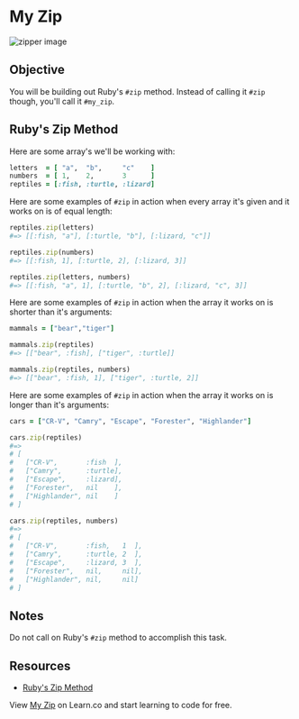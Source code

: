 

# My Zip

![zipper image](https://s3-us-west-2.amazonaws.com/web-dev-readme-photos/cs/zipper.jpg)

## Objective

You will be building out Ruby's `#zip` method. Instead of calling it `#zip` though, you'll call it `#my_zip`. 

## Ruby's Zip Method

Here are some array's we'll be working with:

```ruby
letters  = [ "a",  "b",     "c"    ]
numbers  = [ 1,    2,       3      ]
reptiles = [:fish, :turtle, :lizard]
```

Here are some examples of `#zip` in action when every array it's given and it works on is of equal length:

```ruby
reptiles.zip(letters)
#=> [[:fish, "a"], [:turtle, "b"], [:lizard, "c"]]

reptiles.zip(numbers)
#=> [[:fish, 1], [:turtle, 2], [:lizard, 3]]

reptiles.zip(letters, numbers)
#=> [[:fish, "a", 1], [:turtle, "b", 2], [:lizard, "c", 3]]
```

Here are some examples of `#zip` in action when the array it works on is shorter than it's arguments:

```ruby
mammals = ["bear","tiger"]

mammals.zip(reptiles)
#=> [["bear", :fish], ["tiger", :turtle]]

mammals.zip(reptiles, numbers)
#=> [["bear", :fish, 1], ["tiger", :turtle, 2]]
```

Here are some examples of `#zip` in action when the array it works on is longer than it's arguments:

```ruby
cars = ["CR-V", "Camry", "Escape", "Forester", "Highlander"]

cars.zip(reptiles)
#=>  
# [
#   ["CR-V",       :fish  ], 
#   ["Camry",      :turtle], 
#   ["Escape",     :lizard], 
#   ["Forester",   nil    ], 
#   ["Highlander", nil    ]
# ]

cars.zip(reptiles, numbers)
#=> 
# [
#   ["CR-V",       :fish,   1  ], 
#   ["Camry",      :turtle, 2  ], 
#   ["Escape",     :lizard, 3  ], 
#   ["Forester",   nil,     nil], 
#   ["Highlander", nil,     nil]
# ]
```

## Notes

Do not call on Ruby's `#zip` method to accomplish this task.

## Resources

* [Ruby's Zip Method](http://ruby-doc.org/core-2.2.0/Array.html#method-i-zip)

<p data-visibility='hidden'>View <a href='https://learn.co/lessons/my-zip' title='My Zip'>My Zip</a> on Learn.co and start learning to code for free.</p>
